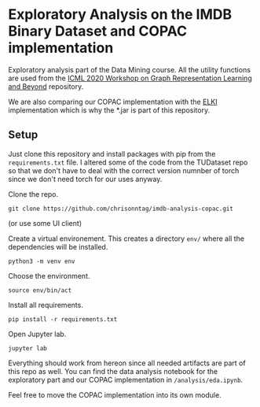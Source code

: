 # Exploratory Analysis on the IMDB Binary Dataset and COPAC implementation

Exploratory analysis part of the Data Mining course. All the utility functions are used from the 
[ICML 2020 Workshop on Graph Representation Learning and Beyond](https://github.com/chrsmrrs/tudataset) repository. 

We are also comparing our COPAC implementation with the [ELKI](https://elki-project.github.io) implementation which is 
why the \*.jar is part of this repository. 

## Setup
Just clone this repository and install packages with pip from the ```requirements.txt``` file. I altered some 
of the code from the TUDataset repo so that we don't have to deal with the correct version numnber of torch 
since we don't need torch for our uses anyway. 

Clone the repo.

```
git clone https://github.com/chrisonntag/imdb-analysis-copac.git
```
(or use some UI client)

Create a virtual environement. This creates a directory ```env/``` where all the dependencies will be installed.
```
python3 -m venv env
```

Choose the environment.
```
source env/bin/act
```

Install all requirements.
```
pip install -r requirements.txt
```

Open Jupyter lab.
```
jupyter lab
```

Everything should work from hereon since all needed artifacts are part of this repo as well. 
You can find the data analysis notebook for the exploratory part and our COPAC implementation 
in ```/analysis/eda.ipynb```. 

Feel free to move the COPAC implementation into its own module. 


